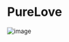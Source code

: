 # PureLove

![image](https://github.com/user-attachments/assets/97e3465f-8d3c-43dd-b441-167e3073fd4c)
